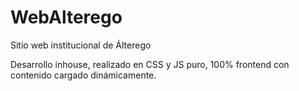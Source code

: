 # WebAlterego
Sitio web institucional de Álterego

Desarrollo inhouse, realizado en CSS y JS puro, 100% frontend con contenido cargado dinámicamente.
